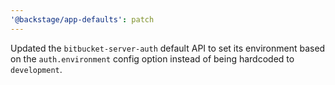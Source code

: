 ```yaml
---
'@backstage/app-defaults': patch
---
```


Updated the `bitbucket-server-auth` default API to set its environment based on the `auth.environment` config option instead of being hardcoded to `development`.
